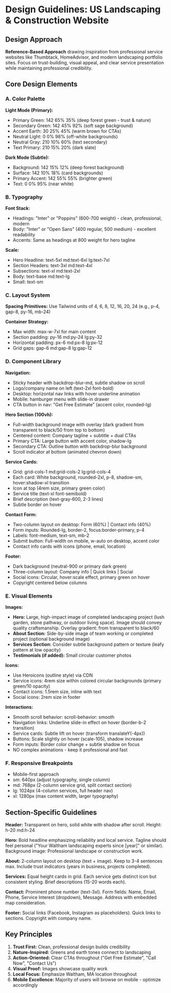 # Design Guidelines: US Landscaping & Construction Website

## Design Approach
**Reference-Based Approach** drawing inspiration from professional service websites like Thumbtack, HomeAdvisor, and modern landscaping portfolio sites. Focus on trust-building, visual appeal, and clear service presentation while maintaining professional credibility.

## Core Design Elements

### A. Color Palette

**Light Mode (Primary):**
- Primary Green: 142 65% 35% (deep forest green - trust & nature)
- Secondary Green: 142 45% 92% (soft sage background)
- Accent Earth: 30 25% 45% (warm brown for CTAs)
- Neutral Light: 0 0% 98% (off-white backgrounds)
- Neutral Gray: 210 10% 60% (text secondary)
- Text Primary: 210 15% 20% (dark slate)

**Dark Mode (Subtle):**
- Background: 142 15% 12% (deep forest background)
- Surface: 142 10% 18% (card backgrounds)
- Primary Accent: 142 55% 55% (brighter green)
- Text: 0 0% 95% (near white)

### B. Typography

**Font Stack:**
- Headings: "Inter" or "Poppins" (600-700 weight) - clean, professional, modern
- Body: "Inter" or "Open Sans" (400 regular, 500 medium) - excellent readability
- Accents: Same as headings at 800 weight for hero tagline

**Scale:**
- Hero Headline: text-5xl md:text-6xl lg:text-7xl
- Section Headers: text-3xl md:text-4xl
- Subsections: text-xl md:text-2xl
- Body: text-base md:text-lg
- Small: text-sm

### C. Layout System

**Spacing Primitives:** Use Tailwind units of 4, 6, 8, 12, 16, 20, 24 (e.g., p-4, gap-8, py-16, mb-24)

**Container Strategy:**
- Max width: max-w-7xl for main content
- Section padding: py-16 md:py-24 lg:py-32
- Horizontal padding: px-6 md:px-8 lg:px-12
- Grid gaps: gap-6 md:gap-8 lg:gap-12

### D. Component Library

**Navigation:**
- Sticky header with backdrop-blur-md, subtle shadow on scroll
- Logo/company name on left (text-2xl font-bold)
- Desktop: horizontal nav links with hover underline animation
- Mobile: hamburger menu with slide-in drawer
- CTA button in nav: "Get Free Estimate" (accent color, rounded-lg)

**Hero Section (100vh):**
- Full-width background image with overlay (dark gradient from transparent to black/50 from top to bottom)
- Centered content: Company tagline + subtitle + dual CTAs
- Primary CTA: Large button with accent color, shadow-lg
- Secondary CTA: Outline button with backdrop-blur background
- Scroll indicator at bottom (animated chevron down)

**Service Cards:**
- Grid: grid-cols-1 md:grid-cols-2 lg:grid-cols-4
- Each card: White background, rounded-2xl, p-8, shadow-sm, hover:shadow-xl transition
- Icon at top (4rem size, primary green color)
- Service title (text-xl font-semibold)
- Brief description (text-gray-600, 2-3 lines)
- Subtle border on hover

**Contact Form:**
- Two-column layout on desktop: Form (60%) | Contact info (40%)
- Form inputs: Rounded-lg, border-2, focus:border-primary, p-4
- Labels: font-medium, text-sm, mb-2
- Submit button: Full-width on mobile, w-auto on desktop, accent color
- Contact info cards with icons (phone, email, location)

**Footer:**
- Dark background (neutral-900 or primary dark green)
- Three-column layout: Company info | Quick links | Social
- Social icons: Circular, hover:scale effect, primary green on hover
- Copyright centered below columns

### E. Visual Elements

**Images:**
- **Hero:** Large, high-impact image of completed landscaping project (lush garden, stone pathway, or outdoor living space). Image should convey quality craftsmanship. Overlay gradient: from transparent to black/60
- **About Section:** Side-by-side image of team working or completed project (optional background image)
- **Services Section:** Consider subtle background pattern or texture (leafy pattern at low opacity)
- **Testimonials (if added):** Small circular customer photos

**Icons:**
- Use Heroicons (outline style) via CDN
- Service icons: 4rem size within colored circular backgrounds (primary green/10 opacity)
- Contact icons: 1.5rem size, inline with text
- Social icons: 2rem size in footer

**Interactions:**
- Smooth scroll behavior: scroll-behavior: smooth
- Navigation links: Underline slide-in effect on hover (border-b-2 transition)
- Service cards: Subtle lift on hover (transform translateY(-4px))
- Buttons: Scale slightly on hover (scale-105), shadow increase
- Form inputs: Border color change + subtle shadow on focus
- NO complex animations - keep it professional and fast

### F. Responsive Breakpoints

- Mobile-first approach
- sm: 640px (adjust typography, single column)
- md: 768px (2-column service grid, split contact section)
- lg: 1024px (4-column services, full header nav)
- xl: 1280px (max content width, larger typography)

## Section-Specific Guidelines

**Header:** Transparent on hero, solid white with shadow after scroll. Height: h-20 md:h-24

**Hero:** Bold headline emphasizing reliability and local service. Tagline should feel personal ("Your Waltham landscaping experts since [year]" or similar). Background image: Professional landscape or construction work.

**About:** 2-column layout on desktop (text + image). Keep to 3-4 sentences max. Include trust indicators (years in business, projects completed).

**Services:** Equal height cards in grid. Each service gets distinct icon but consistent styling. Brief descriptions (15-20 words each).

**Contact:** Prominent phone number (text-3xl). Form fields: Name, Email, Phone, Service Interest (dropdown), Message. Address with embedded map consideration.

**Footer:** Social links (Facebook, Instagram as placeholders). Quick links to sections. Copyright with company name.

## Key Principles

1. **Trust First:** Clean, professional design builds credibility
2. **Nature-Inspired:** Greens and earth tones connect to landscaping
3. **Action-Oriented:** Clear CTAs throughout ("Get Free Estimate", "Call Now", "Contact Us")
4. **Visual Proof:** Images showcase quality work
5. **Local Focus:** Emphasize Waltham, MA location throughout
6. **Mobile Excellence:** Majority of users will browse on mobile - optimize accordingly